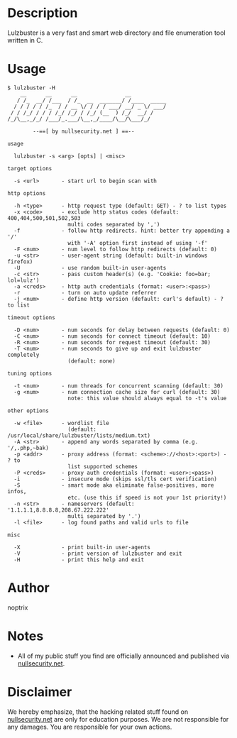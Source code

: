 # Description

Lulzbuster is a very fast and smart web directory and file enumeration tool written in C.

# Usage

```
$ lulzbuster -H
    __      __      __               __
   / /_  __/ /___  / /_  __  _______/ /____  _____
  / / / / / /_  / / __ \/ / / / ___/ __/ _ \/ ___/
 / / /_/ / / / /_/ /_/ / /_/ (__  ) /_/  __/ /
/_/\__,_/_/ /___/_.___/\__,_/____/\__/\___/_/

        --==[ by nullsecurity.net ] ==--

usage

  lulzbuster -s <arg> [opts] | <misc>

target options

  -s <url>       - start url to begin scan with

http options

  -h <type>      - http request type (default: GET) - ? to list types
  -x <code>      - exclude http status codes (default: 400,404,500,501,502,503
                   multi codes separated by ',')
  -f             - follow http redirects. hint: better try appending a '/'
                   with '-A' option first instead of using '-f'
  -F <num>       - num level to follow http redirects (default: 0)
  -u <str>       - user-agent string (default: built-in windows firefox)
  -U             - use random built-in user-agents
  -c <str>       - pass custom header(s) (e.g. 'Cookie: foo=bar; lol=lulz')
  -a <creds>     - http auth credentials (format: <user>:<pass>)
  -r             - turn on auto update referrer
  -j <num>       - define http version (default: curl's default) - ? to list

timeout options

  -D <num>       - num seconds for delay between requests (default: 0)
  -C <num>       - num seconds for connect timeout (default: 10)
  -R <num>       - num seconds for request timeout (default: 30)
  -T <num>       - num seconds to give up and exit lulzbuster completely
                   (default: none)

tuning options

  -t <num>       - num threads for concurrent scanning (default: 30)
  -g <num>       - num connection cache size for curl (default: 30)
                   note: this value should always equal to -t's value

other options

  -w <file>      - wordlist file
                   (default: /usr/local/share/lulzbuster/lists/medium.txt)
  -A <str>       - append any words separated by comma (e.g. '/,.php,~bak)
  -p <addr>      - proxy address (format: <scheme>://<host>:<port>) - ? to
                   list supported schemes
  -P <creds>     - proxy auth credentials (format: <user>:<pass>)
  -i             - insecure mode (skips ssl/tls cert verification)
  -S             - smart mode aka eliminate false-positives, more infos,
                   etc. (use this if speed is not your 1st priority!)
  -n <str>       - nameservers (default: '1.1.1.1,8.8.8.8,208.67.222.222'
                   multi separated by '.')
  -l <file>      - log found paths and valid urls to file

misc

  -X             - print built-in user-agents
  -V             - print version of lulzbuster and exit
  -H             - print this help and exit
```

# Author

noptrix

# Notes

- All of my public stuff you find are officially announced and published via [nullsecurity.net](https://www.nullsecurity.net).

# Disclaimer

We hereby emphasize, that the hacking related stuff found on
[nullsecurity.net](http://nullsecurity.net) are only for education purposes.
We are not responsible for any damages. You are responsible for your own
actions.
